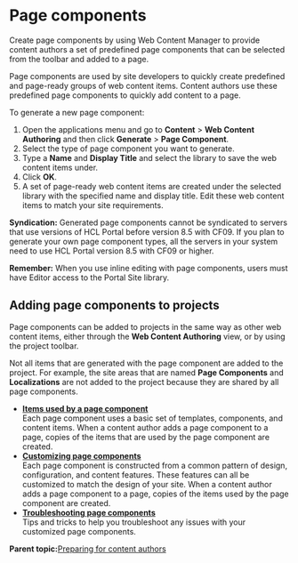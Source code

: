 # Page components 

Create page components by using Web Content Manager to provide content authors a set of predefined page components that can be selected from the toolbar and added to a page.

Page components are used by site developers to quickly create predefined and page-ready groups of web content items. Content authors use these predefined page components to quickly add content to a page.

To generate a new page component:

1.  Open the applications menu and go to **Content** \> **Web Content Authoring** and then click **Generate** \> **Page Component**.
2.  Select the type of page component you want to generate.
3.  Type a **Name** and **Display Title** and select the library to save the web content items under.
4.  Click **OK**.
5.  A set of page-ready web content items are created under the selected library with the specified name and display title. Edit these web content items to match your site requirements.

**Syndication:** Generated page components cannot be syndicated to servers that use versions of HCL Portal before version 8.5 with CF09. If you plan to generate your own page component types, all the servers in your system need to use HCL Portal version 8.5 with CF09 or higher.

**Remember:** When you use inline editing with page components, users must have Editor access to the Portal Site library.

## Adding page components to projects

Page components can be added to projects in the same way as other web content items, either through the **Web Content Authoring** view, or by using the project toolbar.

Not all items that are generated with the page component are added to the project. For example, the site areas that are named **Page Components** and **Localizations** are not added to the project because they are shared by all page components.

-   **[Items used by a page component ](../wcm/wcm_dev_page_components_pattern.md)**  
Each page component uses a basic set of templates, components, and content items. When a content author adds a page component to a page, copies of the items that are used by the page component are created.
-   **[Customizing page components ](../wcm/wcm_dev_page_components_customize.md)**  
Each page component is constructed from a common pattern of design, configuration, and content features. These features can all be customized to match the design of your site. When a content author adds a page component to a page, copies of the items used by the page component are created.
-   **[Troubleshooting page components ](../wcm/wcm_dev_page_components_tips.md)**  
Tips and tricks to help you troubleshoot any issues with your customized page components.

**Parent topic:**[Preparing for content authors ](../site/site_prep_toolbar.md)

